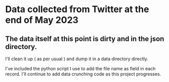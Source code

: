 # Data collected from Twitter at the end of May 2023

## The data itself at this point is dirty and in the json directory.
I'll clean it up ( as per usual ) and dump it in a data directory directly.

I've included the python script I use to add the file name as field in each record.  I'll continue to add data crunching code as this project progresses.
